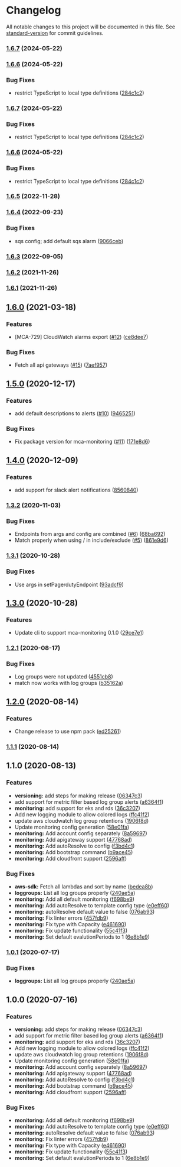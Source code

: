 # Changelog

All notable changes to this project will be documented in this file. See [standard-version](https://github.com/conventional-changelog/standard-version) for commit guidelines.

### [1.6.7](https://github.com/nordcloud/mca-cli/compare/v1.6.6...v1.6.7) (2024-05-22)

### [1.6.6](https://github.com/nordcloud/mca-cli/compare/v1.6.5...v1.6.6) (2024-05-22)


### Bug Fixes

* restrict TypeScript to local type definitions ([284c1c2](https://github.com/nordcloud/mca-cli/commit/284c1c2ace9638016579414b6b0c8e201ebaa0a3))

### [1.6.7](https://github.com/nordcloud/mca-cli/compare/v1.6.5...v1.6.7) (2024-05-22)


### Bug Fixes

* restrict TypeScript to local type definitions ([284c1c2](https://github.com/nordcloud/mca-cli/commit/284c1c2ace9638016579414b6b0c8e201ebaa0a3))

### [1.6.6](https://github.com/nordcloud/mca-cli/compare/v1.6.5...v1.6.6) (2024-05-22)


### Bug Fixes

* restrict TypeScript to local type definitions ([284c1c2](https://github.com/nordcloud/mca-cli/commit/284c1c2ace9638016579414b6b0c8e201ebaa0a3))

### [1.6.5](https://github.com/nordcloud/mca-cli/compare/v1.6.4...v1.6.5) (2022-11-28)

### [1.6.4](https://github.com/nordcloud/mca-cli/compare/v1.6.3...v1.6.4) (2022-09-23)


### Bug Fixes

* sqs config; add default sqs alarm ([9066ceb](https://github.com/nordcloud/mca-cli/commit/9066ceb7bf7f0b2dbfad9a2a389760b2753e5675))

### [1.6.3](https://github.com/nordcloud/mca-cli/compare/v1.6.2...v1.6.3) (2022-09-05)

### [1.6.2](https://github.com/nordcloud/mca-cli/compare/v1.6.0...v1.6.2) (2021-11-26)

### [1.6.1](https://github.com/nordcloud/mca-cli/compare/v1.6.0...v1.6.1) (2021-11-26)

## [1.6.0](https://github.com/nordcloud/mca-cli/compare/v1.5.0...v1.6.0) (2021-03-18)


### Features

* [MCA-729] CloudWatch alarms export ([#12](https://github.com/nordcloud/mca-cli/issues/12)) ([ce8dee7](https://github.com/nordcloud/mca-cli/commit/ce8dee7e14c370e4b53592554402f6880623b4c9))


### Bug Fixes

* Fetch all api gateways ([#15](https://github.com/nordcloud/mca-cli/issues/15)) ([7aef957](https://github.com/nordcloud/mca-cli/commit/7aef95767f76576a7484117ee9836f642c2f60cd))

## [1.5.0](https://github.com/nordcloud/mca-cli/compare/v1.4.0...v1.5.0) (2020-12-17)


### Features

* add default descriptions to alerts ([#10](https://github.com/nordcloud/mca-cli/issues/10)) ([9465251](https://github.com/nordcloud/mca-cli/commit/946525199d6f01dee34db400de78ead64521bf32))


### Bug Fixes

* Fix package version for mca-monitoring ([#11](https://github.com/nordcloud/mca-cli/issues/11)) ([171e8d6](https://github.com/nordcloud/mca-cli/commit/171e8d67e36877d134d0dc6ddf69f6026509624f))

## [1.4.0](https://github.com/nordcloud/mca-cli/compare/v1.3.2...v1.4.0) (2020-12-09)


### Features

* add support for slack alert notifications ([8560840](https://github.com/nordcloud/mca-cli/commit/856084032eec1b0ae7ab7c43d934df594e5499e6))

### [1.3.2](https://github.com/nordcloud/mca-cli/compare/v1.3.1...v1.3.2) (2020-11-03)


### Bug Fixes

* Endpoints from args and config are combined ([#6](https://github.com/nordcloud/mca-cli/issues/6)) ([68ba692](https://github.com/nordcloud/mca-cli/commit/68ba6929421c7ab0670961c2771f633ef13bca36))
* Match properly when using / in include/exclude ([#5](https://github.com/nordcloud/mca-cli/issues/5)) ([861e9d6](https://github.com/nordcloud/mca-cli/commit/861e9d61fc306eb0fc0505424a3848aacbf4874c))

### [1.3.1](https://github.com/nordcloud/mca-cli/compare/v1.3.0...v1.3.1) (2020-10-28)


### Bug Fixes

* Use args in setPagerdutyEndpoint ([93adcf9](https://github.com/nordcloud/mca-cli/commit/93adcf91d05f29d34cfa215c0c042bb64c1bc2e5))

## [1.3.0](https://github.com/nordcloud/mca-cli/compare/v1.2.1...v1.3.0) (2020-10-28)


### Features

* Update cli to support mca-monitoring 0.1.0 ([29ce7e1](https://github.com/nordcloud/mca-cli/commit/29ce7e13c3cd578ad9979874d7afea17ae8b5578))

### [1.2.1](https://github.com/nordcloud/mca-cli/compare/v1.2.0...v1.2.1) (2020-08-17)


### Bug Fixes

* Log groups were not updated ([4551cb8](https://github.com/nordcloud/mca-cli/commit/4551cb859001607c4185c5681f3ad99efc7fcdb6))
* match now works with log groups ([b35162a](https://github.com/nordcloud/mca-cli/commit/b35162a9fe787d38a1e99fc5c93fed3fc9952752))

## [1.2.0](https://github.com/nordcloud/mca-cli/compare/v1.1.1...v1.2.0) (2020-08-14)


### Features

* Change release to use npm pack ([ed25261](https://github.com/nordcloud/mca-cli/commit/ed25261dcb6b58a614f3a0416c7cf790f0ba2af0))

### [1.1.1](https://github.com/nordcloud/mca-cli/compare/v1.1.0...v1.1.1) (2020-08-14)

## 1.1.0 (2020-08-13)


### Features

* **versioning:** add steps for making release ([06347c3](https://github.com/nordcloud/mca-cli/commit/06347c307e7933ca59ef6e8d3fad5ef720b8de4e))
* add support for metric filter based log group alerts ([a6364f1](https://github.com/nordcloud/mca-cli/commit/a6364f1dfc2d77cdf03e04a5c4cd0cbb556b0840))
* **monitoring:** add support for eks and rds ([36c3207](https://github.com/nordcloud/mca-cli/commit/36c3207115955a7d3285b8084546245a78ae0ea6))
* Add new logging module to allow colored logs ([ffc41f2](https://github.com/nordcloud/mca-cli/commit/ffc41f23ca3a880ee65dcc7b75c9e2bea0ae581c))
* update aws cloudwatch log group retentions ([1906f8d](https://github.com/nordcloud/mca-cli/commit/1906f8d3e29c93e5fd7daee36dbf9ce33f752b00))
* Update monitoring config generation ([58e01fa](https://github.com/nordcloud/mca-cli/commit/58e01facf1dc68717492e2f8a42ee58f890560f7))
* **monitoring:** Add account config separately ([8a59697](https://github.com/nordcloud/mca-cli/commit/8a59697fe83d4f8617713416ea1fe3ae2eadbe30))
* **monitoring:** Add apigateway support ([47768ad](https://github.com/nordcloud/mca-cli/commit/47768ad778276f4dc88baa68cd177f2ef5a5e314))
* **monitoring:** Add autoResolve to config ([f3bd4c1](https://github.com/nordcloud/mca-cli/commit/f3bd4c12798ca83dc146231dddd6833033bf7ef1))
* **monitoring:** Add bootstrap command ([b9ace45](https://github.com/nordcloud/mca-cli/commit/b9ace4584b2df08b3300536615cfa918a6505759))
* **monitoring:** Add cloudfront support ([2596aff](https://github.com/nordcloud/mca-cli/commit/2596aff0d9291151993986c2392b4c3f047a5f1c))


### Bug Fixes

* **aws-sdk:** Fetch all lambdas and sort by name ([bedea8b](https://github.com/nordcloud/mca-cli/commit/bedea8b0009e0aee03bb044859c70da8a4bfa20e))
* **loggroups:** List all log groups properly ([240ae5a](https://github.com/nordcloud/mca-cli/commit/240ae5af3352b9bcaab3649cbe029495b42f5cd3))
* **monitoring:** Add all default monitoring ([f698be9](https://github.com/nordcloud/mca-cli/commit/f698be92a376ca8252242ccac8f3663e36bf219c))
* **monitoring:** Add autoResolve to template config type ([e0eff60](https://github.com/nordcloud/mca-cli/commit/e0eff60694191ee9b4d05b0a8288e5f7b2e2847e))
* **monitoring:** autoResolve default value to false ([076ab93](https://github.com/nordcloud/mca-cli/commit/076ab9371ae8b995ec62612af5cfae9557286e97))
* **monitoring:** Fix linter errors ([457fdb9](https://github.com/nordcloud/mca-cli/commit/457fdb9ecb8e42b9ba21928d1580180f653bfd44))
* **monitoring:** Fix type with Capacity ([e461690](https://github.com/nordcloud/mca-cli/commit/e461690ecc5ae45f337c94b333da0ca91ba7edd1))
* **monitoring:** Fix update functionality ([55c41f3](https://github.com/nordcloud/mca-cli/commit/55c41f3832e663872a02f22b8b1e64371152574b))
* **monitoring:** Set default evalutionPeriods to 1 ([6e8b1e9](https://github.com/nordcloud/mca-cli/commit/6e8b1e98cf02e55dabe24e036f8c36dc00782f4e))

### [1.0.1](https://bitbucket.org/nordcloud/mca-cli/compare/v1.0.0...v1.0.1) (2020-07-17)


### Bug Fixes

* **loggroups:** List all log groups properly ([240ae5a](https://bitbucket.org/nordcloud/mca-cli/commit/240ae5af3352b9bcaab3649cbe029495b42f5cd3))

## 1.0.0 (2020-07-16)


### Features

* **versioning:** add steps for making release ([06347c3](https://bitbucket.org/nordcloud/mca-cli/commit/06347c307e7933ca59ef6e8d3fad5ef720b8de4e))
* add support for metric filter based log group alerts ([a6364f1](https://bitbucket.org/nordcloud/mca-cli/commit/a6364f1dfc2d77cdf03e04a5c4cd0cbb556b0840))
* **monitoring:** add support for eks and rds ([36c3207](https://bitbucket.org/nordcloud/mca-cli/commit/36c3207115955a7d3285b8084546245a78ae0ea6))
* Add new logging module to allow colored logs ([ffc41f2](https://bitbucket.org/nordcloud/mca-cli/commit/ffc41f23ca3a880ee65dcc7b75c9e2bea0ae581c))
* update aws cloudwatch log group retentions ([1906f8d](https://bitbucket.org/nordcloud/mca-cli/commit/1906f8d3e29c93e5fd7daee36dbf9ce33f752b00))
* Update monitoring config generation ([58e01fa](https://bitbucket.org/nordcloud/mca-cli/commit/58e01facf1dc68717492e2f8a42ee58f890560f7))
* **monitoring:** Add account config separately ([8a59697](https://bitbucket.org/nordcloud/mca-cli/commit/8a59697fe83d4f8617713416ea1fe3ae2eadbe30))
* **monitoring:** Add apigateway support ([47768ad](https://bitbucket.org/nordcloud/mca-cli/commit/47768ad778276f4dc88baa68cd177f2ef5a5e314))
* **monitoring:** Add autoResolve to config ([f3bd4c1](https://bitbucket.org/nordcloud/mca-cli/commit/f3bd4c12798ca83dc146231dddd6833033bf7ef1))
* **monitoring:** Add bootstrap command ([b9ace45](https://bitbucket.org/nordcloud/mca-cli/commit/b9ace4584b2df08b3300536615cfa918a6505759))
* **monitoring:** Add cloudfront support ([2596aff](https://bitbucket.org/nordcloud/mca-cli/commit/2596aff0d9291151993986c2392b4c3f047a5f1c))


### Bug Fixes

* **monitoring:** Add all default monitoring ([f698be9](https://bitbucket.org/nordcloud/mca-cli/commit/f698be92a376ca8252242ccac8f3663e36bf219c))
* **monitoring:** Add autoResolve to template config type ([e0eff60](https://bitbucket.org/nordcloud/mca-cli/commit/e0eff60694191ee9b4d05b0a8288e5f7b2e2847e))
* **monitoring:** autoResolve default value to false ([076ab93](https://bitbucket.org/nordcloud/mca-cli/commit/076ab9371ae8b995ec62612af5cfae9557286e97))
* **monitoring:** Fix linter errors ([457fdb9](https://bitbucket.org/nordcloud/mca-cli/commit/457fdb9ecb8e42b9ba21928d1580180f653bfd44))
* **monitoring:** Fix type with Capacity ([e461690](https://bitbucket.org/nordcloud/mca-cli/commit/e461690ecc5ae45f337c94b333da0ca91ba7edd1))
* **monitoring:** Fix update functionality ([55c41f3](https://bitbucket.org/nordcloud/mca-cli/commit/55c41f3832e663872a02f22b8b1e64371152574b))
* **monitoring:** Set default evalutionPeriods to 1 ([6e8b1e9](https://bitbucket.org/nordcloud/mca-cli/commit/6e8b1e98cf02e55dabe24e036f8c36dc00782f4e))
